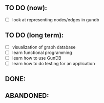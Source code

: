 TO DO (now):
------------
- [ ] look at representing nodes/edges in gundb

TO DO (long term):
------------------
- [ ] visualization of graph database
- [ ] learn functional programming
- [ ] learn how to use GunDB
- [ ] learn how to do testing for an application

DONE:
-----


ABANDONED:
----------

